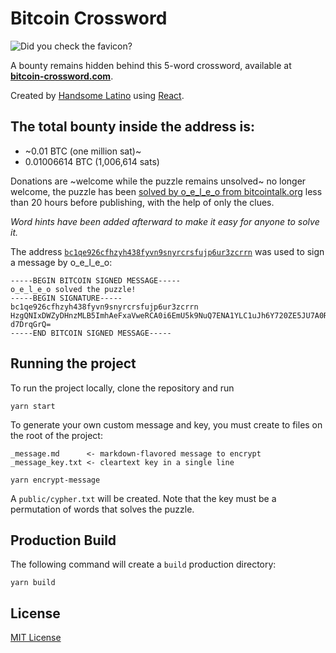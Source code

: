 # Bitcoin Crossword

![Did you check the favicon?](https://bitcoin-crossword.com/crossword.png)

A bounty remains hidden behind this 5-word crossword, available at **[bitcoin-crossword.com](https://bitcoin-crossword.com)**.

Created by [Handsome Latino](https://handsomelatino.com) using [React](https://github.com/facebook/create-react-app).

## The total bounty inside the address  is:

- ~0.01 BTC (one million sat)~ 
- 0.01006614 BTC (1,006,614 sats)

Donations are ~welcome while the puzzle remains unsolved~ no longer welcome, the puzzle has been [solved by o_e_l_e_o from bitcointalk.org](https://bitcointalk.org/index.php?topic=5399718.msg60202687#msg60202687) less than 20 hours before publishing, with the help of only the clues.

*Word hints have been added afterward to make it easy for anyone to solve it.*

The address [`bc1qe926cfhzyh438fyvn9snyrcrsfujp6ur3zcrrn`](https://mempool.space/address/bc1qe926cfhzyh438fyvn9snyrcrsfujp6ur3zcrrn) was used to sign a message by o_e_l_e_o:

```
-----BEGIN BITCOIN SIGNED MESSAGE-----
o_e_l_e_o solved the puzzle!
-----BEGIN SIGNATURE-----
bc1qe926cfhzyh438fyvn9snyrcrsfujp6ur3zcrrn
HzgQNIxDWZyDHnzMLB5ImhAeFxaVweRCA0i6EmU5k9NuQ7ENA1YLC1uJh6Y720ZE5JU7A0RuH1dlqI5 d7DrqGrQ=
-----END BITCOIN SIGNED MESSAGE-----
```

## Running the project

To run the project locally, clone the repository and run

```
yarn start
```

To generate your own custom message and key, you must create to files on the root of the project:

```
_message.md      <- markdown-flavored message to encrypt
_message_key.txt <- cleartext key in a single line

yarn encrypt-message
```

A `public/cypher.txt` will be created. Note that the key must be a permutation of words that solves the puzzle.

## Production Build

The following command will create a `build` production directory:
```
yarn build
```

## License

[MIT License](/LICENSE)

